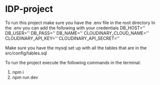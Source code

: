 # IDP-project

To run this project make sure you have the .env file in the root directory
In the .env you can add the following with your credentials
DB_HOST=''
DB_USER=''
DB_PASS=''
DB_NAME=''
CLOUDINARY_CLOUD_NAME=''
CLOUDINARY_API_KEY=''
CLOUDINARY_API_SECRET=''

Make sure you have the mysql set up with all the tables that are in the src/config/tables.sql

To run the project execute the following commands in the terminal:
1. npm i
2. npm run dev